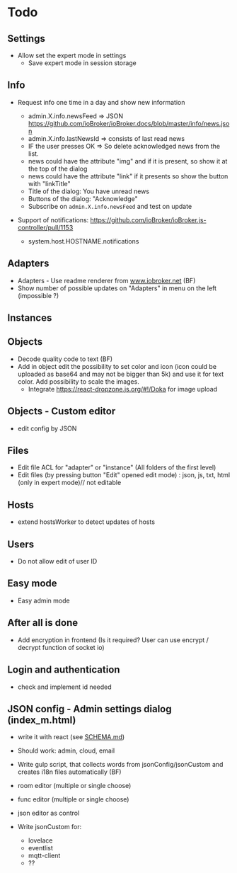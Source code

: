 # Todo

## Settings
- Allow set the expert mode in settings
  - Save expert mode in session storage
  
## Info
- Request info one time in a day and show new information
  - admin.X.info.newsFeed => JSON https://github.com/ioBroker/ioBroker.docs/blob/master/info/news.json
  - admin.X.info.lastNewsId => consists of last read news
  - IF the user presses OK => So delete acknowledged news from the list.
  - news could have the attribute "img" and if it is present, so show it at the top of the dialog
  - news could have the attribute "link" if it presents so show the button with "linkTitle"
  - Title of the dialog: You have unread news
  - Buttons of the dialog: "Acknowledge"
  - Subscribe on `admin.X.info.newsFeed` and test on update

- Support of notifications: https://github.com/ioBroker/ioBroker.js-controller/pull/1153 
  - system.host.HOSTNAME.notifications

## Adapters
- Adapters - Use readme renderer from www.iobroker.net (BF)
- Show number of possible updates on "Adapters" in menu on the left (impossible ?)

## Instances

## Objects
- Decode quality code to text (BF)
- Add in object edit the possibility to set color and icon (icon could be uploaded as base64 and may not be bigger than 5k) and use it for text color. Add possibility to scale the images.
  - Integrate https://react-dropzone.js.org/#!/Doka for image upload
  
## Objects - Custom editor
- edit config by JSON
  
## Files
<!-- - File viewer can show: json, js, ts, md, css, html -->
- Edit file ACL for "adapter" or "instance" (All folders of the first level)
- Edit files (by pressing button "Edit" opened edit mode) : json, js, txt, html (only in expert mode)// 
not editable
  
## Hosts
- extend hostsWorker to detect updates of hosts

## Users
- Do not allow edit of user ID

## Easy mode
- Easy admin mode

## After all is done
- Add encryption in frontend (Is it required? User can use encrypt / decrypt function of socket io)

## Login and authentication
- check and implement id needed

## JSON config - Admin settings dialog (index_m.html)
- write it with react (see [SCHEMA.md](SCHEMA.md))
- Should work: admin, cloud, email
- Write gulp script, that collects words from jsonConfig/jsonCustom and creates i18n files automatically (BF)

- room editor (multiple or single choose)
- func editor (multiple or single choose)
<!-- - chips (see javascript config) -->
<!-- //- table!!! -->
- json editor as control

- Write jsonCustom for:
  - lovelace
  - eventlist
  - mqtt-client
  - ??